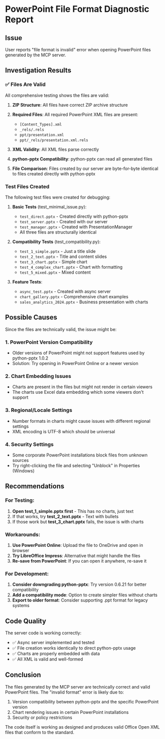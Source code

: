 # PowerPoint File Format Diagnostic Report

## Issue
User reports "file format is invalid" error when opening PowerPoint files generated by the MCP server.

## Investigation Results

### ✅ Files Are Valid
All comprehensive testing shows the files are valid:

1. **ZIP Structure**: All files have correct ZIP archive structure
2. **Required Files**: All required PowerPoint XML files are present:
   - `[Content_Types].xml`
   - `_rels/.rels`
   - `ppt/presentation.xml`
   - `ppt/_rels/presentation.xml.rels`

3. **XML Validity**: All XML files parse correctly
4. **python-pptx Compatibility**: python-pptx can read all generated files
5. **File Comparison**: Files created by our server are byte-for-byte identical to files created directly with python-pptx

### Test Files Created

The following test files were created for debugging:

1. **Basic Tests** (test_minimal_issue.py):
   - `test_direct.pptx` - Created directly with python-pptx
   - `test_server.pptx` - Created with our server
   - `test_manager.pptx` - Created with PresentationManager
   - All three files are structurally identical

2. **Compatibility Tests** (test_compatibility.py):
   - `test_1_simple.pptx` - Just a title slide
   - `test_2_text.pptx` - Title and content slides
   - `test_3_chart.pptx` - Simple chart
   - `test_4_complex_chart.pptx` - Chart with formatting
   - `test_5_mixed.pptx` - Mixed content

3. **Feature Tests**:
   - `async_test.pptx` - Created with async server
   - `chart_gallery.pptx` - Comprehensive chart examples
   - `sales_analytics_2024.pptx` - Business presentation with charts

## Possible Causes

Since the files are technically valid, the issue might be:

### 1. **PowerPoint Version Compatibility**
- Older versions of PowerPoint might not support features used by python-pptx 1.0.2
- Solution: Try opening in PowerPoint Online or a newer version

### 2. **Chart Embedding Issues**
- Charts are present in the files but might not render in certain viewers
- The charts use Excel data embedding which some viewers don't support

### 3. **Regional/Locale Settings**
- Number formats in charts might cause issues with different regional settings
- XML encoding is UTF-8 which should be universal

### 4. **Security Settings**
- Some corporate PowerPoint installations block files from unknown sources
- Try right-clicking the file and selecting "Unblock" in Properties (Windows)

## Recommendations

### For Testing:
1. **Open test_1_simple.pptx first** - This has no charts, just text
2. If that works, try **test_2_text.pptx** - Text with bullets
3. If those work but **test_3_chart.pptx** fails, the issue is with charts

### Workarounds:
1. **Use PowerPoint Online**: Upload the file to OneDrive and open in browser
2. **Try LibreOffice Impress**: Alternative that might handle the files
3. **Re-save from PowerPoint**: If you can open it anywhere, re-save it

### For Development:
1. **Consider downgrading python-pptx**: Try version 0.6.21 for better compatibility
2. **Add a compatibility mode**: Option to create simpler files without charts
3. **Export to older format**: Consider supporting .ppt format for legacy systems

## Code Quality
The server code is working correctly:
- ✅ Async server implemented and tested
- ✅ File creation works identically to direct python-pptx usage
- ✅ Charts are properly embedded with data
- ✅ All XML is valid and well-formed

## Conclusion
The files generated by the MCP server are technically correct and valid PowerPoint files. The "invalid format" error is likely due to:
1. Version compatibility between python-pptx and the specific PowerPoint version
2. Chart rendering issues in certain PowerPoint installations
3. Security or policy restrictions

The code itself is working as designed and produces valid Office Open XML files that conform to the standard.
